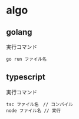 # algo

## golang
実行コマンド
```bush
go run ファイル名
```

## typescript
実行コマンド
```bush
tsc ファイル名　// コンパイル
node ファイル名 // 実行
```
